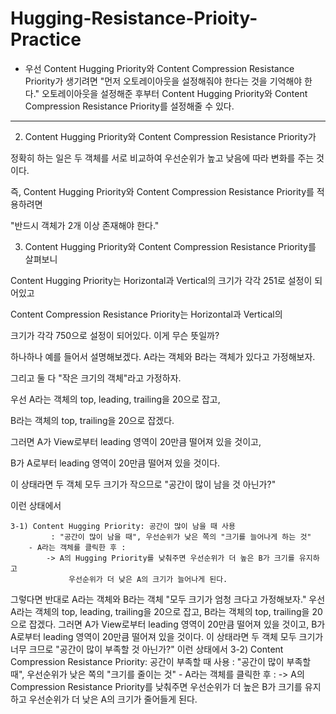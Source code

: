 # Hugging-Resistance-Prioity-Practice


- 우선 Content Hugging Priority와 Content Compression Resistance Priority가 생기려면 "먼저 오토레이아웃을 설정해줘야 한다는 것을 기억해야 한다." 오토레이아웃을 설정해준 후부터 Content Hugging Priority와 Content Compression Resistance Priority를 설정해줄 수 있다. 

-----------

2. Content Hugging Priority와 Content Compression Resistance Priority가 

정확히 하는 일은 두 객체를 서로 비교하여 우선순위가 높고 낮음에 따라 변화를 주는 것이다.

즉, Content Hugging Priority와 Content Compression Resistance Priority를 적용하려면

"반드시 객체가 2개 이상 존재해야 한다."



3. Content Hugging Priority와 Content Compression Resistance Priority를 살펴보니

Content Hugging Priority는 Horizontal과 Vertical의 크기가 각각 251로 설정이 되어있고 

Content Compression Resistance Priority는 Horizontal과 Vertical의

크기가 각각 750으로 설정이 되어있다. 이게 무슨 뜻일까?

하나하나 예를 들어서 설명해보겠다. A라는 객체와 B라는 객체가 있다고 가정해보자.

그리고 둘 다 "작은 크기의 객체"라고 가정하자.

우선 A라는 객체의 top, leading, trailing을 20으로 잡고, 

B라는 객체의 top, trailing을 20으로 잡겠다. 

그러면 A가 View로부터 leading 영역이 20만큼 떨어져 있을 것이고,

B가 A로부터 leading 영역이 20만큼 떨어져 있을 것이다. 

이 상태라면 두 객체 모두 크기가 작으므로 "공간이 많이 남을 것 아닌가?"

이런 상태에서

	3-1) Content Hugging Priority: 공간이 많이 남을 때 사용
			 : "공간이 많이 남을 때", 우선순위가 낮은 쪽의 "크기를 늘어나게 하는 것"
		- A라는 객체를 클릭한 후 : 
			-> A의 Hugging Priority를 낮춰주면 우선순위가 더 높은 B가 크기를 유지하고 
				 우선순위가 더 낮은 A의 크기가 늘어나게 된다.	

그렇다면 반대로 A라는 객체와 B라는 객체 "모두 크기가 엄청 크다고 가정해보자."
우선 A라는 객체의 top, leading, trailing을 20으로 잡고, 
B라는 객체의 top, trailing을 20으로 잡겠다. 
그러면 A가 View로부터 leading 영역이 20만큼 떨어져 있을 것이고,
B가 A로부터 leading 영역이 20만큼 떨어져 있을 것이다.
이 상태라면 두 객체 모두 크기가 너무 크므로 "공간이 많이 부족할 것 아닌가?"
이런 상태에서 
	3-2) Content Compression Resistance Priority: 공간이 부족할 때 사용
			 : "공간이 많이 부족할 때", 우선순위가 낮은 쪽의 "크기를 줄이는 것"
		- A라는 객체를 클릭한 후 :
			-> A의 Compression Resistance Priority를 낮춰주면 
				 우선순위가 더 높은 B가 크기를 유지하고 
				 우선순위가 더 낮은 A의 크기가 줄어들게 된다.


